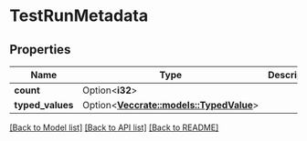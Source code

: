 # TestRunMetadata

## Properties

Name | Type | Description | Notes
------------ | ------------- | ------------- | -------------
**count** | Option<**i32**> |  | [optional]
**typed_values** | Option<[**Vec<crate::models::TypedValue>**](typedValue.md)> |  | [optional]

[[Back to Model list]](../README.md#documentation-for-models) [[Back to API list]](../README.md#documentation-for-api-endpoints) [[Back to README]](../README.md)


